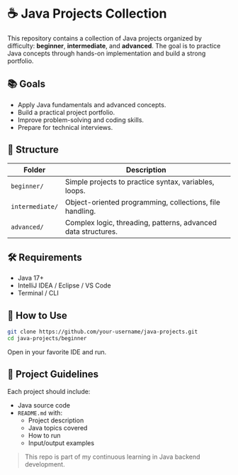 # ☕ Java Projects Collection

This repository contains a collection of Java projects organized by difficulty: **beginner**, **intermediate**, and **advanced**. The goal is to practice Java concepts through hands-on implementation and build a strong portfolio.

## 📚 Goals

- Apply Java fundamentals and advanced concepts.
- Build a practical project portfolio.
- Improve problem-solving and coding skills.
- Prepare for technical interviews.

## 🧭 Structure

| Folder          | Description                                                   |
|-----------------|---------------------------------------------------------------|
| `beginner/`     | Simple projects to practice syntax, variables, loops.         |
| `intermediate/` | Object-oriented programming, collections, file handling.      |
| `advanced/`     | Complex logic, threading, patterns, advanced data structures. |

## 🛠️ Requirements

- Java 17+
- IntelliJ IDEA / Eclipse / VS Code
- Terminal / CLI

## 🚀 How to Use

```bash
git clone https://github.com/your-username/java-projects.git
cd java-projects/beginner
```

Open in your favorite IDE and run.

## 📌 Project Guidelines

Each project should include:
- Java source code
- `README.md` with:
  - Project description
  - Java topics covered
  - How to run
  - Input/output examples

> This repo is part of my continuous learning in Java backend development.
